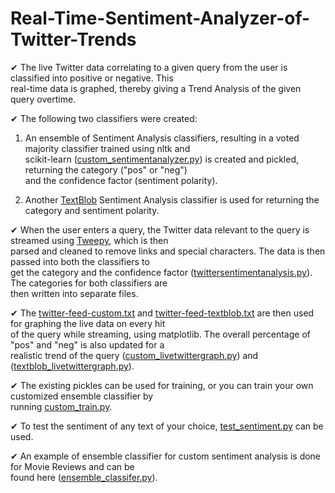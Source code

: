 # Real-Time-Sentiment-Analyzer-of-Twitter-Trends

✔ The live Twitter data correlating to a given query from the user is classified into positive or negative. This \
real-time data is graphed, thereby giving a Trend Analysis of the given query overtime.

✔ The following two classifiers were created:

1. An ensemble of Sentiment Analysis classifiers, resulting in a voted majority classifier trained using nltk and \
scikit-learn ([custom_sentimentanalyzer.py](https://github.com/gauthkris/Real-Time-Sentiment-Analyzer-of-Twitter-Trends/blob/master/custom_sentimentanalyzer.py)) is created and pickled, returning the category ("pos" or "neg") \
and the confidence factor (sentiment polarity).

2. Another [TextBlob](https://textblob.readthedocs.io/en/dev/) Sentiment Analysis classifier is used for returning the category and sentiment polarity.

✔ When the user enters a query, the Twitter data relevant to the query is streamed using [Tweepy](http://www.tweepy.org/), which is then \
parsed and cleaned to remove links and special characters. The data is then passed into both the classifiers to \
get the category and the confidence factor ([twittersentimentanalysis.py](https://github.com/gauthkris/Real-Time-Sentiment-Analyzer-of-Twitter-Trends/blob/master/twittersentimentanalysis.py)). The categories for both classifiers are \
then written into separate files.

✔ The [twitter-feed-custom.txt](https://github.com/gauthkris/Real-Time-Sentiment-Analyzer-of-Twitter-Trends/blob/master/twitter-feed-custom.txt) and 
[twitter-feed-textblob.txt](https://github.com/gauthkris/Real-Time-Sentiment-Analyzer-of-Twitter-Trends/blob/master/twitter-feed-textblob.txt) are then used for graphing the live data on every hit \
of the query while streaming, using matplotlib. The overall percentage of "pos" and "neg" is also updated for a \
realistic trend of the query ([custom_livetwittergraph.py](https://github.com/gauthkris/Real-Time-Sentiment-Analyzer-of-Twitter-Trends/blob/master/custom_livetwittergraph.py)) and ([textblob_livetwittergraph.py](https://github.com/gauthkris/Real-Time-Sentiment-Analyzer-of-Twitter-Trends/blob/master/textblob_livetwittergraph.py)).

✔ The existing pickles can be used for training, or you can train your own customized ensemble classifier by \
running [custom_train.py](https://github.com/gauthkris/Real-Time-Sentiment-Analyzer-of-Twitter-Trends/blob/master/custom_train.py).

✔ To test the sentiment of any text of your choice, [test_sentiment.py](https://github.com/gauthkris/Real-Time-Sentiment-Analyzer-of-Twitter-Trends/blob/master/test_sentiment.py) can be used.

✔ An example of ensemble classifier for custom sentiment analysis is done for Movie Reviews and can be \
found here ([ensemble_classifer.py](https://github.com/gauthkris/Real-Time-Sentiment-Analyzer-of-Twitter-Trends/blob/master/ensemble_classifier.py)).

